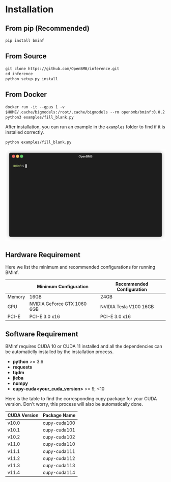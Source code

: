 # Installation

## From pip (Recommended)
```
pip install bminf
```

## From Source
```
git clone https://github.com/OpenBMB/inference.git
cd inference
python setup.py install
```

## From Docker 
```
docker run -it --gpus 1 -v $HOME/.cache/bigmodels:/root/.cache/bigmodels --rm openbmb/bminf:0.0.2 python3 examples/fill_blank.py
```

After installation, you can run an example in the ``examples`` folder to find if it is installed correctly.

```
python examples/fill_blank.py
```

![demo](./images/demo.gif)

## Hardware Requirement

Here we list the minimum and recommended configurations for running BMInf. 

| | Minimum Configuration | Recommended Configuration |
|-|-|-|
| Memory | 16GB | 24GB
| GPU | NVIDIA GeForce GTX 1060 6GB | NVIDIA Tesla V100 16GB
| PCI-E |  PCI-E 3.0 x16 |  PCI-E 3.0 x16

## Software Requirement

BMInf requires CUDA 10 or CUDA 11 installed and all the dependencies can be automaticlly installed by the installation process.

- **python** >= 3.6
- **requests**
- **tqdm** 
- **jieba**
- **numpy** 
- **cupy-cuda<your_cuda_version>** >= 9, <10

Here is the table to find the corresponding cupy package for your CUDA version. Don't worry, this process will also be automatically done.

| CUDA Version | Package Name |
|-|-|
v10.0 | cupy-cuda100
v10.1 | cupy-cuda101
v10.2 | cupy-cuda102
v11.0 | cupy-cuda110
v11.1 | cupy-cuda111
v11.2 | cupy-cuda112
v11.3 | cupy-cuda113
v11.4 | cupy-cuda114

